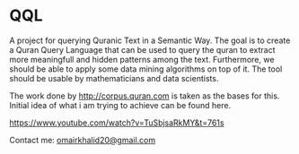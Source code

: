 # QQL
A project for querying Quranic Text in a Semantic Way. The goal is to create a Quran Query Language that can be used to query the quran to extract more meaningfull and hidden patterns among the text. Furthermore, we should be able to apply some data mining algorithms on top of it. The tool should be usable by mathematicians and data scientists. 

The work done by http://corpus.quran.com is taken as the bases for this. 
Initial idea of what i am trying to achieve can be found here.

https://www.youtube.com/watch?v=TuSbjsaRkMY&t=761s

Contact me:
omairkhalid20@gmail.com
